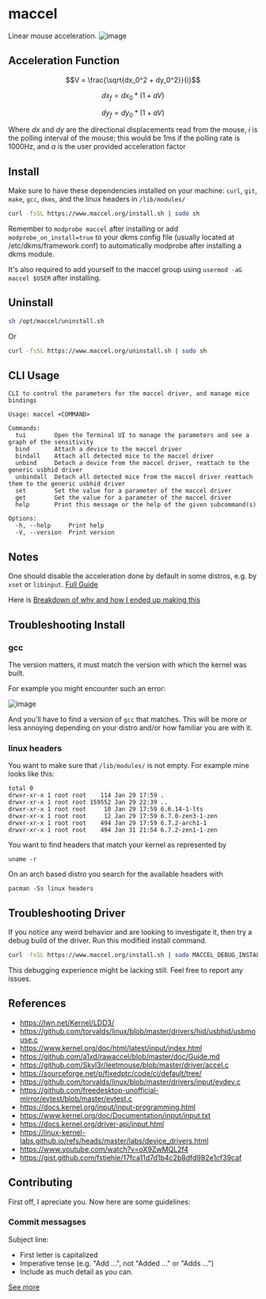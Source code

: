 # maccel

Linear mouse acceleration.
![image](https://github.com/Gnarus-G/maccel/assets/37311893/f45bc4bc-f7a0-43b0-9e8c-b3f6fb958d4c)

## Acceleration Function

$$V = \frac{\sqrt{dx_0^2 + dy_0^2}}{i}$$

$$dx_f = dx_0 * (1 + aV)$$

$$dy_f = dy_0 * (1 + aV)$$

Where $dx$ and $dy$ are the directional displacements read from the mouse,
$i$ is the polling interval of the mouse; this would be 1ms if the polling rate is 1000Hz,
and $a$ is the user provided
acceleration factor

## Install

Make sure to have these dependencies installed on your machine:
`curl`, `git`, `make`, `gcc`, `dkms`, and the linux headers in `/lib/modules/`

```sh
curl -fsSL https://www.maccel.org/install.sh | sudo sh
```

Remember to `modprobe maccel` after installing or add `modprobe_on_install=true` to your dkms
config file (usually located at /etc/dkms/framework.conf) to automatically modprobe after installing 
a dkms module.

It's also required to add yourself to the maccel group using `usermod -aG maccel $USER` after installing.

## Uninstall

```sh
sh /opt/maccel/uninstall.sh
```

Or

```sh
curl -fsSL https://www.maccel.org/uninstall.sh | sudo sh
```

## CLI Usage

```
CLI to control the parameters for the maccel driver, and manage mice bindings

Usage: maccel <COMMAND>

Commands:
  tui        Open the Terminal UI to manage the parameters and see a graph of the sensitivity
  bind       Attach a device to the maccel driver
  bindall    Attach all detected mice to the maccel driver
  unbind     Detach a device from the maccel driver, reattach to the generic usbhid driver
  unbindall  Detach all detected mice from the maccel driver reattach them to the generic usbhid driver
  set        Set the value for a parameter of the maccel driver
  get        Get the value for a parameter of the maccel driver
  help       Print this message or the help of the given subcommand(s)

Options:
  -h, --help     Print help
  -V, --version  Print version
```

## Notes

One should disable the acceleration done by default in some distros, e.g. by `xset` or `libinput`.
[Full Guide](https://wiki.archlinux.org/title/Mouse_acceleration#Disabling_mouse_acceleration)

Here is [Breakdown of why and how I ended up making this](https://www.bytin.tech/blog/maccel/)

## Troubleshooting Install

### gcc

The version matters, it must match the version with which the kernel was built.

For example you might encounter such an error:

![image](https://github.com/Gnarus-G/maccel/assets/37311893/6147e20a-a132-4132-a45e-2af3dc035552)

And you'll have to find a version of `gcc` that matches. This will be more or less annoying
depending on your distro and/or how familiar you are with it.

### linux headers

You want to make sure that `/lib/modules/` is not empty. For example mine looks like this:

```
total 0
drwxr-xr-x 1 root root    114 Jan 29 17:59 .
drwxr-xr-x 1 root root 159552 Jan 29 22:39 ..
drwxr-xr-x 1 root root     10 Jan 29 17:59 6.6.14-1-lts
drwxr-xr-x 1 root root     12 Jan 29 17:59 6.7.0-zen3-1-zen
drwxr-xr-x 1 root root    494 Jan 29 17:59 6.7.2-arch1-1
drwxr-xr-x 1 root root    494 Jan 31 21:54 6.7.2-zen1-1-zen
```

You want to find headers that match your kernel as represented by

```
uname -r
```

On an arch based distro you search for the available headers with

```
pacman -Ss linux headers
```

## Troubleshooting Driver

If you notice any weird behavior and are looking to investigate it,
then try a debug build of the driver. Run this modified install command.

```sh
curl -fsSL https://www.maccel.org/install.sh | sudo MACCEL_DEBUG_INSTALL=1 sh
```

This debugging experience might be lacking still. Feel free to report any issues.

## References

- https://lwn.net/Kernel/LDD3/
- https://github.com/torvalds/linux/blob/master/drivers/hid/usbhid/usbmouse.c
- https://www.kernel.org/doc/html/latest/input/index.html
- https://github.com/a1xd/rawaccel/blob/master/doc/Guide.md
- https://github.com/Skyl3r/leetmouse/blob/master/driver/accel.c
- https://sourceforge.net/p/fixedptc/code/ci/default/tree/
- https://github.com/torvalds/linux/blob/master/drivers/input/evdev.c
- https://github.com/freedesktop-unofficial-mirror/evtest/blob/master/evtest.c
- https://docs.kernel.org/input/input-programming.html
- https://www.kernel.org/doc/Documentation/input/input.txt
- https://docs.kernel.org/driver-api/input.html
- https://linux-kernel-labs.github.io/refs/heads/master/labs/device_drivers.html
- https://www.youtube.com/watch?v=oX9ZwMQL2f4
- https://gist.github.com/fstiehle/17fca11d7d1b4c2b8dfd982e1cf39caf

## Contributing
First off, I apreciate you. Now here are some guidelines:
### Commit messagses
Subject line:
- First letter is capitalized
- Imperative tense (e.g. "Add ...", not "Added ..." or "Adds ...")
- Include as much detail as you can.

[See more](https://github.com/Gnarus-G/maccel/blob/main/CONTRIBUTING.md)
